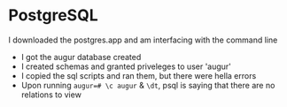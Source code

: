 # PostgreSQL
I downloaded the postgres.app and am interfacing with the command line
- I got the augur database created
- I created schemas and granted priveleges to user 'augur'
- I copied the sql scripts and ran them, but there were hella errors
- Upon running ```augur=# \c augur``` & ```\dt```, psql is saying that there are no relations to view